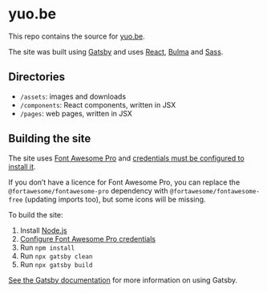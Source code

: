 # yuo.be

This repo contains the source for [yuo.be](https://yuo.be).

The site was built using [Gatsby](https://www.gatsbyjs.org/) and uses [React](https://reactjs.org/), [Bulma](https://bulma.io/) and [Sass](https://sass-lang.com/).

## Directories

- `/assets`: images and downloads
- `/components`: React components, written in JSX
- `/pages`: web pages, written in JSX

## Building the site

The site uses [Font Awesome Pro](https://fontawesome.com/pro) and [credentials must be configured to install it](https://fontawesome.com/how-to-use/on-the-web/setup/using-package-managers).

If you don’t have a licence for Font Awesome Pro, you can replace the `@fortawesome/fontawesome-pro` dependency with `@fortawesome/fontawesome-free` (updating imports too), but some icons will be missing.

To build the site:

1. Install [Node.js](https://nodejs.org/en/)
1. [Configure Font Awesome Pro credentials](https://fontawesome.com/how-to-use/on-the-web/setup/using-package-managers)
1. Run `npm install`
1. Run `npx gatsby clean`
1. Run `npx gatsby build`

[See the Gatsby documentation](https://www.gatsbyjs.org/docs/) for more information on using Gatsby.
